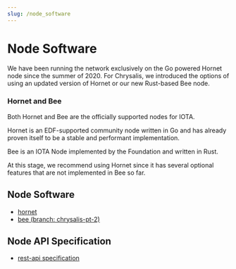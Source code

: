 ```yaml
---
slug: /node_software
---
```


# Node Software

We have been running the network exclusively on the Go powered Hornet node since the summer of 2020. For Chrysalis, we introduced the options of using an updated version of Hornet or our new Rust-based Bee node.

### Hornet and Bee

Both Hornet and Bee are the officially supported nodes for IOTA.

Hornet is an EDF-supported community node written in Go and has already proven itself to be a stable and performant implementation. 

Bee is an IOTA Node implemented by the Foundation and written in Rust.

At this stage, we recommend using Hornet since it has several optional features that are not implemented in Bee so far.

## Node Software

- [hornet](https://wiki.iota.org/hornet/welcome)
- [bee (branch: chrysalis-pt-2)](https://github.com/iotaledger/bee/tree/chrysalis-pt-2)

## Node API Specification

- [rest-api specification](https://editor.swagger.io/?url=https://raw.githubusercontent.com/rufsam/protocol-rfcs/master/text/0026-rest-api/rest-api.yaml)

